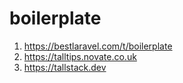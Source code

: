 # boilerplate

1. https://bestlaravel.com/t/boilerplate
2. https://talltips.novate.co.uk
3. https://tallstack.dev
